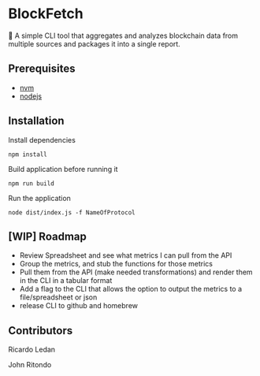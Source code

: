 # BlockFetch

🐾 A simple CLI tool that aggregates and analyzes blockchain data from multiple sources and packages it into a single report.

## Prerequisites

* [nvm](https://github.com/nvm-sh/nvm)
* [nodejs](https://nodejs.org/en)

## Installation

Install dependencies

`npm install`

Build application before running it

`npm run build`

Run the application

`node dist/index.js -f NameOfProtocol`

## [WIP] Roadmap

* Review Spreadsheet and see what metrics I can pull from the API
* Group the metrics, and stub the functions for those metrics
* Pull them from the API (make needed transformations) and render them in the CLI in a tabular format
* Add a flag to the CLI that allows the option to output the metrics to a file/spreadsheet or json
* release CLI to github and homebrew 

## Contributors 

Ricardo Ledan

John Ritondo
